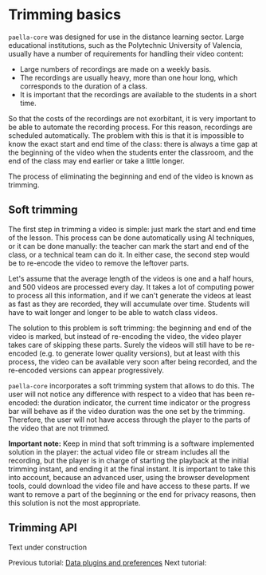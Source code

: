 # Trimming basics

`paella-core` was designed for use in the distance learning sector. Large educational institutions, such as the Polytechnic University of Valencia, usually have a number of requirements for handling their video content:

- Large numbers of recordings are made on a weekly basis.
- The recordings are usually heavy, more than one hour long, which corresponds to the duration of a class.
- It is important that the recordings are available to the students in a short time.

So that the costs of the recordings are not exorbitant, it is very important to be able to automate the recording process. For this reason, recordings are scheduled automatically. The problem with this is that it is impossible to know the exact start and end time of the class: there is always a time gap at the beginning of the video when the students enter the classroom, and the end of the class may end earlier or take a little longer.

The process of eliminating the beginning and end of the video is known as trimming.

## Soft trimming

The first step in trimming a video is simple: just mark the start and end time of the lesson. This process can be done automatically using AI techniques, or it can be done manually: the teacher can mark the start and end of the class, or a technical team can do it. In either case, the second step would be to re-encode the video to remove the leftover parts.

Let's assume that the average length of the videos is one and a half hours, and 500 videos are processed every day. It takes a lot of computing power to process all this information, and if we can't generate the videos at least as fast as they are recorded, they will accumulate over time. Students will have to wait longer and longer to be able to watch class videos.

The solution to this problem is soft trimming: the beginning and end of the video is marked, but instead of re-encoding the video, the video player takes care of skipping these parts. Surely the videos will still have to be re-encoded (e.g. to generate lower quality versions), but at least with this process, the video can be available very soon after being recorded, and the re-encoded versions can appear progressively.

`paella-core` incorporates a soft trimming system that allows to do this. The user will not notice any difference with respect to a video that has been re-encoded: the duration indicator, the current time indicator or the progress bar will behave as if the video duration was the one set by the trimming. Therefore, the user will not have access through the player to the parts of the video that are not trimmed.

**Important note:** Keep in mind that soft trimming is a software implemented solution in the player: the actual video file or stream includes all the recording, but the player is in charge of starting the playback at the initial trimming instant, and ending it at the final instant. It is important to take this into account, because an advanced user, using the browser development tools, could download the video file and have access to these parts. If we want to remove a part of the beginning or the end for privacy reasons, then this solution is not the most appropriate.

 ## Trimming API

Text under construction

Previous tutorial: [Data plugins and preferences](data_plugins_and_preferences.md)
Next tutorial: 
